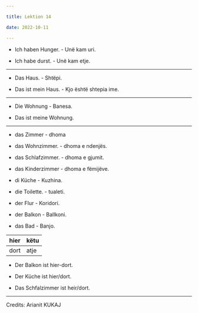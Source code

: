 ```yaml
---

title: Lektion 14

date: 2022-10-11

---
```


- Ich haben Hunger. - Unë kam uri.

- Ich habe durst. - Unë kam etje.

- ---

- Das Haus. - Shtëpi.

- Das ist mein Haus. - Kjo është shtepia ime.

- ---

- Die Wohnung - Banesa.

- Das ist meine Wohnung.

- ---

- das Zimmer - dhoma

- das Wohnzimmer. - dhoma e ndenjës.

- das Schlafzimmer. - dhoma e gjumit.

- das Kinderzimmer - dhoma e fëmijëve.

- di Küche - Kuzhina.

- die Toilette. - tualeti.

- der Flur - Koridori.

- der Balkon - Ballkoni.

- das Bad - Banjo.

| hier | këtu |
| ---- | ---- |
| dort | atje |

- Der Balkon ist hier-dort.

- Der Küche ist hier/dort.

- Das Schfalzimmer ist heir/dort.

---

Credits: Arianit KUKAJ


